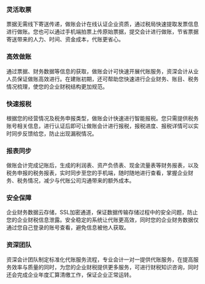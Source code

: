 ### 灵活取票

票据无需线下寄送传递，做账会计在线认证企业资质，通过税局快速提取发票信息进行做账。您也可以通过手机端拍票上传原始票据，提交会计进行做账，节省票据寄送带来的人力、时间、资金成本，代账更省心。

### 高效做账

通过票据、财务数据等信息的获取，做账会计可快速开展代账服务，资深会计从业人员保证做账高效进行。在建账初期，还可帮助您快速进行企业财务、账目、税务情况梳理，使您的企业财税结构更加规范。

### 快速报税

根据您的经营情况及税务申报类型，做账会计快速进行智能报税。您只需提供税务账号相关信息，进行认证后即可让做账会计进行报税，报税进度、报税详情可以实时同步反馈给您，防止出现漏税情况。

### 报表同步

做账会计完成记账后，生成的利润表、资产负债表、现金流量表等财务报表，以及税务申报的税务报表，实时同步至您的手机端，随时随地进行查看，掌握企业财务、税务情况，减少与代账公司沟通带来的额外成本。

### 安全保障

企业财务数据云存储，SSL加密通道，保证数据传输存储过程中的安全问题，防止您的企业财税信息泄露。安全稳定的系统让代账更高效，同时您的企业财务数据仅通过您自己登录的账号查看，避免信息被他人获取。

### 资深团队

资深会计团队制定标准化代账服务流程，专业会计一对一提供代账服务，在提高服务效率与质量的同时，为您的企业财税提供更多服务，可进行财税知识咨询，同时还会完成企业年度汇算清缴工作，保证企业正常运转。

